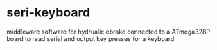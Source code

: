 # seri-keyboard
middleware software for hydrualic ebrake connected to a ATmega328P board to read serial and output key presses for a keyboard
